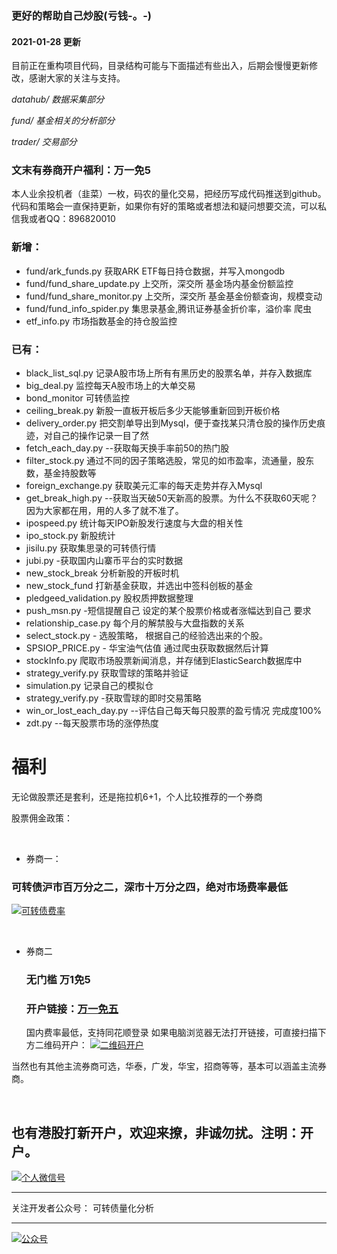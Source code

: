 ### 更好的帮助自己炒股(亏钱-。-)
#### 2021-01-28 更新

目前正在重构项目代码，目录结构可能与下面描述有些出入，后期会慢慢更新修改，感谢大家的关注与支持。


*datahub/  数据采集部分*

*fund/ 基金相关的分析部分*

*trader/ 交易部分*

### 文末有券商开户福利：万一免5

本人业余投机者（韭菜）一枚，码农的量化交易，把经历写成代码推送到github。代码和策略会一直保持更新，如果你有好的策略或者想法和疑问想要交流，可以私信我或者QQ：896820010
### 新增：
* fund/ark_funds.py 获取ARK ETF每日持仓数据，并写入mongodb
* fund/fund_share_update.py 上交所，深交所 基金场内基金份额监控
* fund/fund_share_monitor.py 上交所，深交所 基金基金份额查询，规模变动
* fund/fund_info_spider.py 集思录基金,腾讯证券基金折价率，溢价率 爬虫
* etf_info.py 市场指数基金的持仓股监控


### 已有：
* black_list_sql.py 记录A股市场上所有有黑历史的股票名单，并存入数据库
* big_deal.py 监控每天A股市场上的大单交易
* bond_monitor 可转债监控
* ceiling_break.py 新股一直板开板后多少天能够重新回到开板价格
* delivery_order.py 把交割单导出到Mysql，便于查找某只清仓股的操作历史痕迹，对自己的操作记录一目了然
* fetch_each_day.py --获取每天换手率前50的热门股
* filter_stock.py 通过不同的因子策略选股，常见的如市盈率，流通量，股东数，基金持股数等
* foreign_exchange.py 获取美元汇率的每天走势并存入Mysql
* get_break_high.py --获取当天破50天新高的股票。为什么不获取60天呢？ 因为大家都在用，用的人多了就不准了。 
* ipospeed.py 统计每天IPO新股发行速度与大盘的相关性
* ipo_stock.py 新股统计
* jisilu.py 获取集思录的可转债行情
* jubi.py -获取国内山寨币平台的实时数据
* new_stock_break 分析新股的开板时机
* new_stock_fund 打新基金获取，并选出中签科创板的基金
* pledgeed_validation.py 股权质押数据整理
* push_msn.py -短信提醒自己 设定的某个股票价格或者涨幅达到自己 要求
* relationship_case.py 每个月的解禁股与大盘指数的关系
* select_stock.py - 选股策略， 根据自己的经验选出来的个股。 
* SPSIOP_PRICE.py - 华宝油气估值 通过爬虫获取数据然后计算
* stockInfo.py 爬取市场股票新闻消息，并存储到ElasticSearch数据库中
* strategy_verify.py 获取雪球的策略并验证
* simulation.py 记录自己的模拟仓
* strategy_verify.py -获取雪球的即时交易策略
* win_or_lost_each_day.py --评估自己每天每只股票的盈亏情况 完成度100%
* zdt.py --每天股票市场的涨停热度 

###

# 福利

无论做股票还是套利，还是拖拉机6+1，个人比较推荐的一个券商

股票佣金政策：

<br>

* 券商一：

### 可转债沪市百万分之二，深市十万分之四，绝对市场费率最低
[![可转债费率](http://www.30daydo.com/uploads/article/20210313/401533d69e8b1b6ba47ec63e2d0ab2c0.jpg)](http://www.30daydo.com/uploads/article/20210313/401533d69e8b1b6ba47ec63e2d0ab2c0.jpg)

<br>

* 券商二

  ### 无门槛 万1免5
  ### 开户链接：[万一免五](https://q.eqxiu.com/s/KJnKqG9D?eqrcode=1&share_level=1&from_user=41896b82-ca7e-47c3-8d35-735096d82bc0&from_id=bbb4373e-6&share_time=1613626081290&adpop=1)
  国内费率最低，支持同花顺登录
  如果电脑浏览器无法打开链接，可直接扫描下方二维码开户：
  [![二维码开户](http://www.30daydo.com/uploads/article/20210328/e85a8503df62ccb5e8ad3ca322e0d1ef.PNG
)](http://www.30daydo.com/uploads/article/20210328/e85a8503df62ccb5e8ad3ca322e0d1ef.PNG
)
  <br>

当然也有其他主流券商可选，华泰，广发，华宝，招商等等，基本可以涵盖主流券商。


<br>

也有港股打新开户，欢迎来撩，非诚勿扰。注明：开户。
----



[![个人微信号](http://www.30daydo.com/uploads/article/20210329/4c87ea0a4f89548ff3db128076c9eebb.jpg)](http://www.30daydo.com/uploads/article/20210329/4c87ea0a4f89548ff3db128076c9eebb.jpg)



----
关注开发者公众号： 可转债量化分析

----
[![公众号](http://www.30daydo.com/uploads/article/20210329/e42c51f95e6e6b41366ee320c1f01316.jpg)](http://www.30daydo.com/uploads/article/20210329/e42c51f95e6e6b41366ee320c1f01316.jpg)